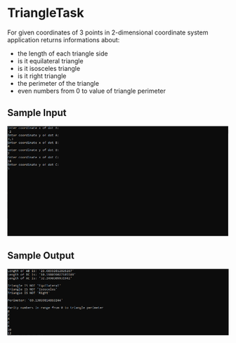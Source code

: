 # TriangleTask
 For given coordinates of 3 points in 2-dimensional coordinate system application returns informations about:
 * the length of each triangle side
 *  is it equilateral triangle
 *  is it isosceles triangle
 *  is it right triangle
 *  the perimeter of the triangle
 *  even numbers from 0 to value of triangle perimeter
 ## Sample Input
 ![input](/input_data.PNG)
 ## Sample Output
 ![output](/output_data.PNG)
